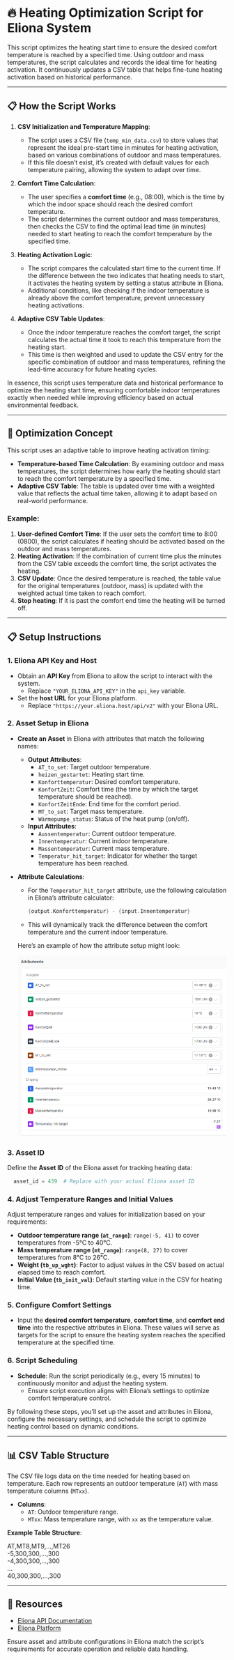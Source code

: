 # 🔥 Heating Optimization Script for Eliona System

This script optimizes the heating start time to ensure the desired comfort temperature is reached by a specified time. Using outdoor and mass temperatures, the script calculates and records the ideal time for heating activation. It continuously updates a CSV table that helps fine-tune heating activation based on historical performance.

---

## 📋 How the Script Works

1. **CSV Initialization and Temperature Mapping**:
   - The script uses a CSV file (`temp_min_data.csv`) to store values that represent the ideal pre-start time in minutes for heating activation, based on various combinations of outdoor and mass temperatures. 
   - If this file doesn’t exist, it’s created with default values for each temperature pairing, allowing the system to adapt over time.

2. **Comfort Time Calculation**:
   - The user specifies a **comfort time** (e.g., 08:00), which is the time by which the indoor space should reach the desired comfort temperature.
   - The script determines the current outdoor and mass temperatures, then checks the CSV to find the optimal lead time (in minutes) needed to start heating to reach the comfort temperature by the specified time.

3. **Heating Activation Logic**:
   - The script compares the calculated start time to the current time. If the difference between the two indicates that heating needs to start, it activates the heating system by setting a status attribute in Eliona.
   - Additional conditions, like checking if the indoor temperature is already above the comfort temperature, prevent unnecessary heating activations.

4. **Adaptive CSV Table Updates**:
   - Once the indoor temperature reaches the comfort target, the script calculates the actual time it took to reach this temperature from the heating start.
   - This time is then weighted and used to update the CSV entry for the specific combination of outdoor and mass temperatures, refining the lead-time accuracy for future heating cycles.

In essence, this script uses temperature data and historical performance to optimize the heating start time, ensuring comfortable indoor temperatures exactly when needed while improving efficiency based on actual environmental feedback.
   
---

## 🔎 Optimization Concept

This script uses an adaptive table to improve heating activation timing:
- **Temperature-based Time Calculation**: By examining outdoor and mass temperatures, the script determines how early the heating should start to reach the comfort temperature by a specified time.
- **Adaptive CSV Table**: The table is updated over time with a weighted value that reflects the actual time taken, allowing it to adapt based on real-world performance.

### Example:
1. **User-defined Comfort Time**: If the user sets the comfort time to 8:00 (0800), the script calculates if heating should be activated based on the outdoor and mass temperatures.
2. **Heating Activation**: If the combination of current time plus the minutes from the CSV table exceeds the comfort time, the script activates the heating.
3. **CSV Update**: Once the desired temperature is reached, the table value for the original temperatures (outdoor, mass) is updated with the weighted actual time taken to reach comfort.
4. **Stop heating**: If it is past the comfort end time the heating will be turned off.

---

## 📋 Setup Instructions

### 1. Eliona API Key and Host

- Obtain an **API Key** from Eliona to allow the script to interact with the system.
  - Replace `"YOUR_ELIONA_API_KEY"` in the `api_key` variable.
- Set the **host URL** for your Eliona platform.
  - Replace `"https://your.eliona.host/api/v2"` with your Eliona URL.

### 2. Asset Setup in Eliona

- **Create an Asset** in Eliona with attributes that match the following names:
  - **Output Attributes**:
    - `AT_to_set`: Target outdoor temperature.
    - `heizen_gestartet`: Heating start time.
    - `Konforttemperatur`: Desired comfort temperature.
    - `KonfortZeit`: Comfort time (the time by which the target temperature should be reached).
    - `KonfortZeitEnde`: End time for the comfort period.
    - `MT_to_set`: Target mass temperature.
    - `Wärmepumpe_status`: Status of the heat pump (on/off).
  - **Input Attributes**:
    - `Aussentemperatur`: Current outdoor temperature.
    - `Innentemperatur`: Current indoor temperature.
    - `Massentemperatur`: Current mass temperature.
    - `Temperatur_hit_target`: Indicator for whether the target temperature has been reached.

- **Attribute Calculations**:
  - For the `Temperatur_hit_target` attribute, use the following calculation in Eliona’s attribute calculator:
    ```go
    {output.Konforttemperatur} - {input.Innentemperatur}
    ```
  - This will dynamically track the difference between the comfort temperature and the current indoor temperature.

  Here’s an example of how the attribute setup might look:

  ![Eliona Attribute Setup](attributes.png)

### 3. Asset ID

Define the **Asset ID** of the Eliona asset for tracking heating data:

```python
  asset_id = 439  # Replace with your actual Eliona asset ID
```

### 4. Adjust Temperature Ranges and Initial Values

Adjust temperature ranges and values for initialization based on your requirements:

- **Outdoor temperature range (`at_range`)**: `range(-5, 41)` to cover temperatures from -5°C to 40°C.
- **Mass temperature range (`mt_range`)**: `range(8, 27)` to cover temperatures from 8°C to 26°C.
- **Weight (`tb_up_wght`)**: Factor to adjust values in the CSV based on actual elapsed time to reach comfort.
- **Initial Value (`tb_init_val`)**: Default starting value in the CSV for heating time.

### 5. Configure Comfort Settings

- Input the **desired comfort temperature**, **comfort time**, and **comfort end time** into the respective attributes in Eliona. These values will serve as targets for the script to ensure the heating system reaches the specified temperature at the specified time.

### 6. Script Scheduling

- **Schedule**: Run the script periodically (e.g., every 15 minutes) to continuously monitor and adjust the heating system.
  - Ensure script execution aligns with Eliona’s settings to optimize comfort temperature control.

By following these steps, you’ll set up the asset and attributes in Eliona, configure the necessary settings, and schedule the script to optimize heating control based on dynamic conditions.

---

## 📊 CSV Table Structure

The CSV file logs data on the time needed for heating based on temperature. Each row represents an outdoor temperature (`AT`) with mass temperature columns (`MTxx`).

- **Columns**:
  - `AT`: Outdoor temperature range.
  - `MTxx`: Mass temperature range, with `xx` as the temperature value.
  
**Example Table Structure**:

AT,MT8,MT9,...,MT26  
-5,300,300,...,300  
-4,300,300,...,300  
...  
40,300,300,...,300  

---

## 🔗 Resources

- [Eliona API Documentation](https://doc.eliona.io/)
- [Eliona Platform](https://eliona.io)

Ensure asset and attribute configurations in Eliona match the script’s requirements for accurate operation and reliable data handling.
